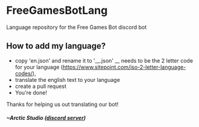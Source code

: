 # FreeGamesBotLang
Language repository for the Free Games Bot discord bot

## **How to add my language?**
* copy 'en.json' and rename it to '__.json' __ needs to be the 2 letter code for your language (https://www.sitepoint.com/iso-2-letter-language-codes/),
* translate the english text to your language
* create a pull request
* You're done!

Thanks for helping us out translating our bot! 
##### ~Arctic Studio ([discord server](https://discordapp.com/invite/wzF9qfC))
